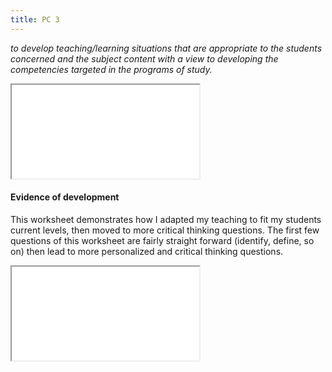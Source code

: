 ```yaml
---
title: PC 3
---
```

*to develop teaching/learning situations that are appropriate to the students
concerned and the subject content with a view to developing the competencies
targeted in the programs of study.*

<iframe class="lp" src="/pdf/page-3.pdf"></iframe>

#### Evidence of development

This worksheet demonstrates how I adapted my teaching to fit my students current levels, then moved to more critical
thinking questions. The first few questions of this worksheet are fairly straight forward (identify, define, so on) then
lead to more personalized and critical thinking questions.

<iframe class="lp" src="/pdf/rs-ws.pdf"></iframe>
